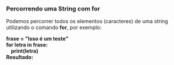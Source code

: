 ### Percorrendo uma String com <b>for</b>

Podemos percorrer todos os elementos (caracteres) de uma string utilizando o comando <b>for</b>, por exemplo:

<b>frase = "Isso é um teste"</b><br>
<b>for letra in frase:</b><br>
<b>&nbsp;&nbsp;&nbsp;&nbsp;print(letra)</b><br>
<b>Resultado:</b><br>

